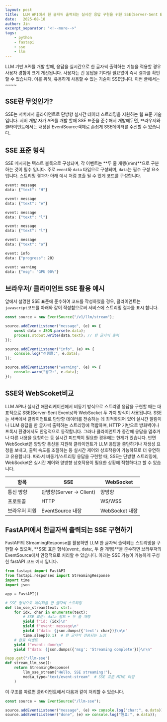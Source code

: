 ```yaml
---
layout: post
title:  LLM API에서 한 글자씩 출력되는 실시간 응답 구현을 위한 SSE(Server-Sent Events) 가이드
date:   2025-08-18
author: Jin
excerpt_separator: "<!--more-->"
tags:
    - python
    - fastapi
    - sse
    - llm
---
```

LLM 기반 API를 개발 할때, 응답을 실시간으로 한 글자씩 출력하는 기능을 적용할 경우 사용자 경험이 크게 개선됩니다. 사용자는 긴 응답을 기다릴 필요없이 즉시 결과를 확인할 수 있습니다. 이를 위해, 유용하게 사용할 수 있는 기술이 SSE입니다. 이번 글에서는 ~~~~
<!--more-->

## SSE란 무엇인가?
SSE는 서버에서 클라이언트로 단방향 실시간 데이터 스트리밍을 지원하는 웹 표준 기술입니다. 서버 개발 자가 API를 개발 할때 SSE 표준을 준수해서 개발해두면, 브라우저와 클라이언트에서는 내장된 EventSource객체로 손쉽게 SSE데이터를 수신할 수 있습니다.

## SSE 표준 형식
SSE 메시지는 텍스트 블록으로 구성되며, 각 이벤트는 **두 줄 개행(\n\n)**으로 구분하는 것이 필수 입니다. 주로 `event`와 `data` 타입으로 구성되며, `data`는 필수 구성 요소 입니다. 스트리밍 결과가 아래 예시 처럼 표출 될 수 있게 코드를 구성합니다.

```bash
event: message
data: {"text": "H"}

event: message
data: {"text": "e"}

event: message
data: {"text": "l"}

event: message
data: {"text": "l"}

event: message
data: {"text": "o"}

event: info
data: {"progress": 20}

event: warning
data: {"msg": "GPU 90%"}
```

## 브라우저/ 클라이언트 SSE 활용 예시
앞에서 설명한 SSE 표준에 준수하여 코드를 작성하였을 경우, 클라이언트는 `javascript`코드를 아래와 같이 작성함으로써 서비스에 스트리밍 결과를 표시 합니다.
```javascript
const source = new EventSource("/v1/llm/stream");

source.addEventListener("message", (e) => {
    const data = JSON.parse(e.data);
    process.stdout.write(data.text); // 한 글자씩 출력
});

source.addEventListener("info", (e) => {
    console.log("진행률:", e.data);
});

source.addEventListener("warning", (e) => {
    console.warn("경고:", e.data);
});
```
## SSE와 WebScoket비교
LLM API나 실시간 애플리케이션에서 비동기 방식으로 스트리밍 응답을 구현할 때는 대표적으로 SSE(Server-Sent Events)와 WebSocket 두 가지 방식이 사용됩니다. SSE는 서버에서 클라이언트로 단방향 데이터를 전송하는 데 최적화되어 있어 실시간 알림이나 LLM 응답을 한 글자씩 출력하는 스트리밍에 적합하며, HTTP 기반으로 방화벽이나 프록시 환경에서도 안정적으로 동작합니다. 그러나 클라이언트가 중간에 응답을 멈추거나 다른 내용을 요청하는 등 실시간 피드백이 필요한 경우에는 한계가 있습니다. 반면 WebSocket은 양방향 통신을 지원해 클라이언트가 LLM 응답을 중단하거나 재생성 요청을 보내고, 출력 속도를 조절하는 등 실시간 제어와 상호작용이 가능하므로 더 유연하고 유용합니다. 따라서 비동기/스트리밍 응답을 구현할 때, SSE는 단방향 스트리밍에, WebSocket은 실시간 제어와 양방향 상호작용이 필요한 상황에 적합하다고 할 수 있습니다.

|항목|SSE|WebSocket|
|---|---|---|
|통신 방향|단방향(Server → Client)|양방향|
|프로토콜|HTTP|WS/WSS|
|브라우저 지원|EventSource 내장|WebSocket 내장|

## FastAPI에서 한글자씩 출력되는 SSE 구현하기
FastAPI의 StreamingResponse를 활용하면 LLM 한 글자씩 출력되는 스트리밍을 구현할 수 있으며, **SSE 표준 형식(event:, data:, 두 줄 개행)**을 준수하면 브라우저의 EventSource에서 안정적으로 처리할 수 있습니다. 아래는 SSE 기능이 가능하게 구성한 fastAPI 코드 예시 입니다.
```python
from fastapi import FastAPI
from fastapi.responses import StreamingResponse
import time
import json

app = FastAPI()

# SSE 형식으로 데이터를 한 글자씩 스트리밍
def llm_sse_stream(text: str):
    for idx, char in enumerate(text):
        # SSE 표준: data 필드 + 두 줄 개행
        yield f"id: {idx}\n"
        yield f"event: message\n"
        yield f"data: {json.dumps({'text': char})}\n\n"
        time.sleep(0.1)  # 한 글자씩 전송되는 느낌
    # 완료 이벤트
    yield f"event: done\n"
    yield f"data: {json.dumps({'msg': 'Streaming complete'})}\n\n"

@app.get("/llm-sse")
def stream_llm_sse():
    return StreamingResponse(
        llm_sse_stream("Hello, SSE streaming!"),
        media_type="text/event-stream"  # SSE 표준 MIME 타입
    )

```

이 구조를 따르면 클라이언트에서 다음과 같이 처리할 수 있습니다.
```javascript
const source = new EventSource("/llm-sse");

source.addEventListener("message", (e) => console.log("char:", e.data));
source.addEventListener("done", (e) => console.log("완료:", e.data));
```